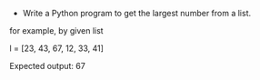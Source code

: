 * Write a Python program to get the largest number from a list.

for example, by given list

l = [23, 43, 67, 12, 33, 41]

Expected output:
67